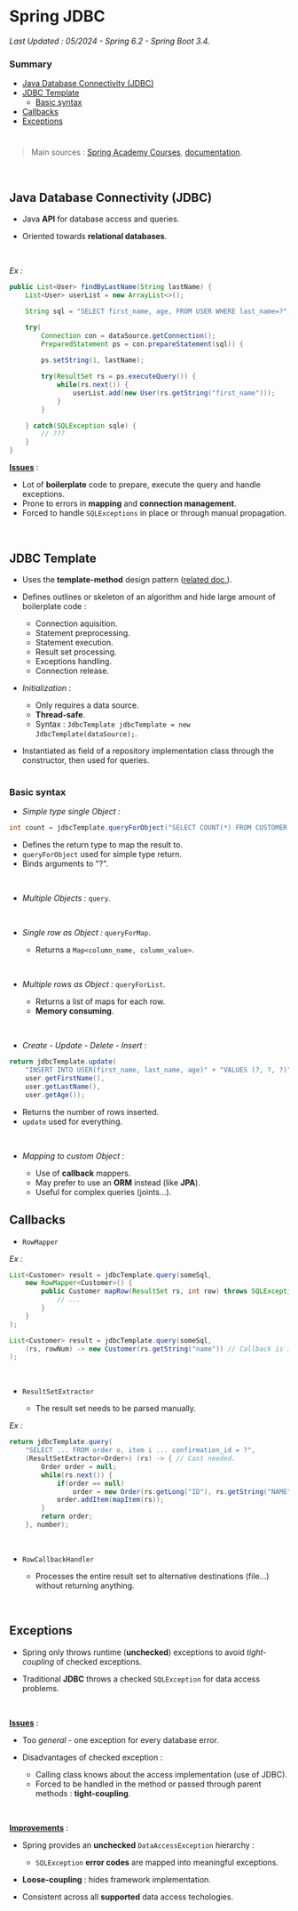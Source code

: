 # Spring JDBC

*Last Updated : 05/2024 - Spring 6.2 - Spring Boot 3.4.*

### Summary

- [Java Database Connectivity (JDBC)](#java-database-connectivity-jdbc)
- [JDBC Template](#jdbc-template)
    - [Basic syntax](#basic-syntax)
- [Callbacks](#callbacks)
- [Exceptions](#exceptions)

#
> Main sources : [Spring Academy Courses](https://spring.academy/home), [documentation](https://spring.io/projects/spring-framework).

<br>

## Java Database Connectivity (JDBC)

- Java **API** for database access and queries.

- Oriented towards **relational databases**.

<br>

*Ex :*

``` java
public List<User> findByLastName(String lastName) {
    List<User> userList = new ArrayList<>();

    String sql = "SELECT first_name, age, FROM USER WHERE last_name=?";

    try(
        Connection con = dataSource.getConnection();
        PreparedStatement ps = con.prepareStatement(sql)) {
        
        ps.setString(1, lastName);

        try(ResultSet rs = ps.executeQuery()) {
            while(rs.next()) {
                userList.add(new User(rs.getString("first_name")));
            }
        }

    } catch(SQLException sqle) {
        // ???
    }
}
```
**<u>Issues</u>** :

- Lot of **boilerplate** code to prepare, execute the query and handle exceptions.
- Prone to errors in **mapping** and **connection management**.
- Forced to handle `SQLExceptions` in place or through manual propagation.

<br>

## JDBC Template

- Uses the **template-method** design pattern ([related doc.](../java/designPatterns.md)).

- Defines outlines or skeleton of an algorithm and hide large amount of boilerplate code :

    - Connection aquisition.
    - Statement preprocessing.
    - Statement execution.
    - Result set processing.
    - Exceptions handling.
    - Connection release.

- *Initialization* :

    - Only requires a data source.
    - **Thread-safe**.
    - Syntax : `JdbcTemplate jdbcTemplate = new JdbcTemplate(dataSource);`.

- Instantiated as field of a repository implementation class through the constructor, then used for queries.

#
### Basic syntax

- *Simple type single Object :*

``` java
int count = jdbcTemplate.queryForObject("SELECT COUNT(*) FROM CUSTOMER WHERE age > ?", Integer.class, age);
```
- Defines the return type to map the result to.
- `queryForObject` used for simple type return.
- Binds arguments to "?".

<br>

- *Multiple Objects :* `query`.

<br>

- *Single row as Object :* `queryForMap`.

    - Returns a `Map<column_name, column_value>`.

<br>

- *Multiple rows as Object :* `queryForList`.

    - Returns a list of maps for each row.
    - **Memory consuming**.

<br>

- *Create - Update - Delete - Insert :*

``` java
return jdbcTemplate.update(
    "INSERT INTO USER(first_name, last_name, age)" + "VALUES (?, ?, ?)", 
    user.getFirstName(),
    user.getLastName(),
    user.getAge());
```
- Returns the number of rows inserted.
- `update` used for everything.

<br>

- *Mapping to custom Object :*

    - Use of **callback** mappers.
    - May prefer to use an **ORM** instead (like **JPA**).
    - Useful for complex queries (joints...).

## Callbacks

- `RowMapper`

*Ex :*

``` java
List<Customer> result = jdbcTemplate.query(someSql,
    new RowMapper<Customer>() {
        public Customer mapRow(ResultSet rs, int row) throws SQLException {
            // ...
        }
    }
);
```
``` java
List<Customer> result = jdbcTemplate.query(someSql,
    (rs, rowNum) -> new Customer(rs.getString("name")) // Callback is iterated over rows in case of list.
);
```
<br>

- `ResultSetExtractor`

    - The result set needs to be parsed manually. 

*Ex :*

``` java
return jdbcTemplate.query(
    "SELECT ... FROM order o, item i ... confirmation_id = ?",
    (ResultSetExtractor<Order>) (rs) -> { // Cast needed.
        Order order = null;
        while(rs.next()) {
            if(order == null)
                order = new Order(rs.getLong("ID"), rs.getString("NAME"));
            order.addItem(mapItem(rs));
        }
        return order;
    }, number);
```
<br>

- `RowCallbackHandler`

    - Processes the entire result set to alternative destinations (file...) without returning anything.

<br>

## Exceptions

- Spring only throws runtime (**unchecked**) exceptions to avoid *tight-coupling* of checked exceptions.

- Traditional **JDBC** throws a checked `SQLException` for data access problems.

<br>

**<u>Issues</u>** :

- Too *general* - one exception for every database error.

- Disadvantages of checked exception :

    - Calling class knows about the access implementation (use of JDBC).
    - Forced to be handled in the method or passed through parent methods : **tight-coupling**.

<br>

**<u>Improvements</u>** :

- Spring provides an **unchecked** `DataAccessException` hierarchy :

    - `SQLException` **error codes** are mapped into meaningful exceptions.

- **Loose-coupling** : hides framework implementation.

- Consistent across all **supported** data access techologies.